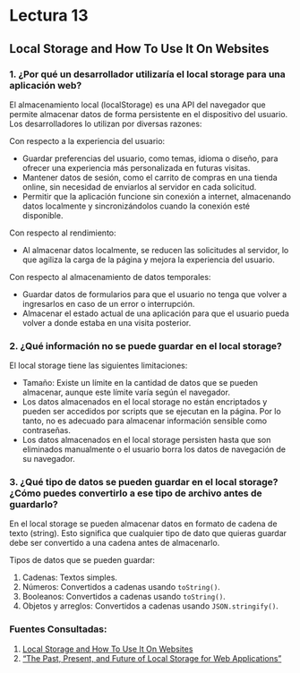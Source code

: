 # Lectura 13

## Local Storage and How To Use It On Websites

### 1. ¿Por qué un desarrollador utilizaría el local storage para una aplicación web?

El almacenamiento local (localStorage) es una API del navegador que permite almacenar datos de forma persistente en el dispositivo del usuario. Los desarrolladores lo utilizan por diversas razones:

Con respecto a la experiencia del usuario:

* Guardar preferencias del usuario, como temas, idioma o diseño, para ofrecer una experiencia más personalizada en futuras visitas.
* Mantener datos de sesión, como el carrito de compras en una tienda online, sin necesidad de enviarlos al servidor en cada solicitud.
* Permitir que la aplicación funcione sin conexión a internet, almacenando datos localmente y sincronizándolos cuando la conexión esté disponible.

Con respecto al rendimiento:

* Al almacenar datos localmente, se reducen las solicitudes al servidor, lo que agiliza la carga de la página y mejora la experiencia del usuario.

Con respecto al almacenamiento de datos temporales:

* Guardar datos de formularios para que el usuario no tenga que volver a ingresarlos en caso de un error o interrupción.
* Almacenar el estado actual de una aplicación para que el usuario pueda volver a donde estaba en una visita posterior.

### 2. ¿Qué información no se puede guardar en el local storage?

El local storage tiene las siguientes limitaciones:

* Tamaño: Existe un límite en la cantidad de datos que se pueden almacenar, aunque este límite varía según el navegador.
* Los datos almacenados en el local storage no están encriptados y pueden ser accedidos por scripts que se ejecutan en la página. Por lo tanto, no es adecuado para almacenar información sensible como contraseñas.
* Los datos almacenados en el local storage persisten hasta que son eliminados manualmente o el usuario borra los datos de navegación de su navegador.

### 3. ¿Qué tipo de datos se pueden guardar en el local storage? ¿Cómo puedes convertirlo a ese tipo de archivo antes de guardarlo?

En el local storage se pueden almacenar datos en formato de cadena de texto (string). Esto significa que cualquier tipo de dato que quieras guardar debe ser convertido a una cadena antes de almacenarlo.

Tipos de datos que se pueden guardar:

1. Cadenas: Textos simples.
2. Números: Convertidos a cadenas usando ```toString()```.
3. Booleanos: Convertidos a cadenas usando ```toString()```.
4. Objetos y arreglos: Convertidos a cadenas usando ```JSON.stringify()```.

### **Fuentes Consultadas:**

1. [Local Storage and How To Use It On Websites](https://www.smashingmagazine.com/2010/10/local-storage-and-how-to-use-it/)
2. [“The Past, Present, and Future of Local Storage for Web Applications”](https://diveinto.html5doctor.com/storage.html)